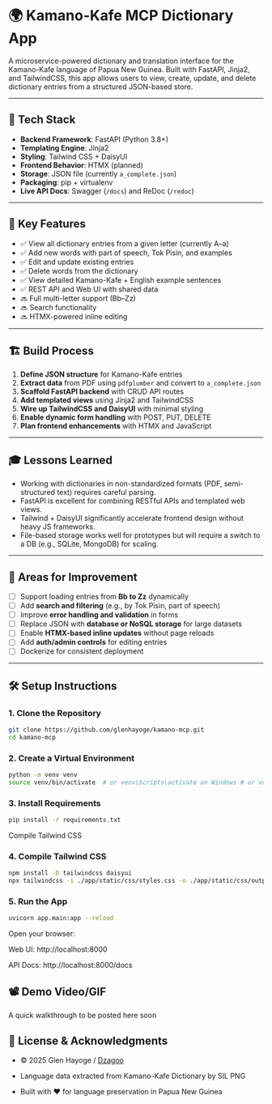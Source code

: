 # 🌍 Kamano-Kafe MCP Dictionary App

A microservice-powered dictionary and translation interface for the Kamano-Kafe language of Papua New Guinea. Built with FastAPI, Jinja2, and TailwindCSS, this app allows users to view, create, update, and delete dictionary entries from a structured JSON-based store.

---

## 🧰 Tech Stack

- **Backend Framework**: FastAPI (Python 3.8+)
- **Templating Engine**: Jinja2
- **Styling**: Tailwind CSS + DaisyUI
- **Frontend Behavior**: HTMX (planned)
- **Storage**: JSON file (currently `a_complete.json`)
- **Packaging**: pip + virtualenv
- **Live API Docs**: Swagger (`/docs`) and ReDoc (`/redoc`)

---

## 🚀 Key Features

- ✅ View all dictionary entries from a given letter (currently A–a)
- ✅ Add new words with part of speech, Tok Pisin, and examples
- ✅ Edit and update existing entries
- ✅ Delete words from the dictionary
- ✅ View detailed Kamano-Kafe + English example sentences
- ✅ REST API and Web UI with shared data
- 🔜 Full multi-letter support (Bb–Zz)
- 🔜 Search functionality
- 🔜 HTMX-powered inline editing

---

## 🏗️ Build Process

1. **Define JSON structure** for Kamano-Kafe entries
2. **Extract data** from PDF using `pdfplumber` and convert to `a_complete.json`
3. **Scaffold FastAPI backend** with CRUD API routes
4. **Add templated views** using Jinja2 and TailwindCSS
5. **Wire up TailwindCSS and DaisyUI** with minimal styling
6. **Enable dynamic form handling** with POST, PUT, DELETE
7. **Plan frontend enhancements** with HTMX and JavaScript

---

## 🎓 Lessons Learned

- Working with dictionaries in non-standardized formats (PDF, semi-structured text) requires careful parsing.
- FastAPI is excellent for combining RESTful APIs and templated web views.
- Tailwind + DaisyUI significantly accelerate frontend design without heavy JS frameworks.
- File-based storage works well for prototypes but will require a switch to a DB (e.g., SQLite, MongoDB) for scaling.

---

## 🧠 Areas for Improvement

- [ ] Support loading entries from **Bb to Zz** dynamically
- [ ] Add **search and filtering** (e.g., by Tok Pisin, part of speech)
- [ ] Improve **error handling and validation** in forms
- [ ] Replace JSON with **database or NoSQL storage** for large datasets
- [ ] Enable **HTMX-based inline updates** without page reloads
- [ ] Add **auth/admin controls** for editing entries
- [ ] Dockerize for consistent deployment

---

## 🛠️ Setup Instructions

### 1. Clone the Repository

```bash
git clone https://github.com/glenhayoge/kamano-mcp.git
cd kamano-mcp
```
### 2. Create a Virtual Environment

```bash
python -m venv venv
source venv/bin/activate  # or venv\Scripts\activate on Windows # or venv\Scripts\activate on Windows
```

### 3. Install Requirements

```bash
pip install -r requirements.txt
```
 Compile Tailwind CSS

### 4. Compile Tailwind CSS

```bash
npm install -D tailwindcss daisyui
npx tailwindcss -i ./app/static/css/styles.css -o ./app/static/css/output.css --watch

```
### 5. Run the App

```bash
uvicorn app.main:app --reload
```

Open your browser:

Web UI: http://localhost:8000

API Docs: http://localhost:8000/docs


## 📽️ Demo Video/GIF

A quick walkthrough to be posted here soon

## 📝 License & Acknowledgments

- © 2025 Glen Hayoge / [Dzagoo](https://dzagoo.com)

- Language data extracted from Kamano-Kafe Dictionary by SIL PNG

- Built with ❤️ for language preservation in Papua New Guinea
